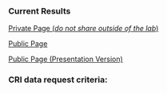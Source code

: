 ### Current Results

[Private Page (*do not share outside of the lab*)](https://readymag.com/zed/ehr-internal)

[Public Page](https://readymag.com/zed/ehr)

[Public Page (Presentation Version)](https://readymag.com/zed/ehr-presentation)

### CRI data request criteria:


